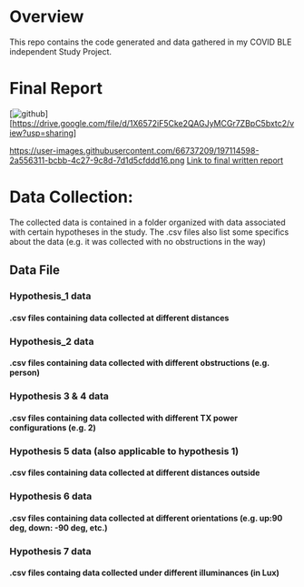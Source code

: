 # Overview
This repo contains the code generated and data gathered in my COVID BLE independent Study Project. 

# Final Report
[![github](https://drive.google.com/file/d/1vEJgLOMh5H2Whz333pE9xpTGotildY2e/view?usp=sharing)][https://drive.google.com/file/d/1X6572iF5Cke2QAGJyMCGr7ZBpC5bxtc2/view?usp=sharing]

https://user-images.githubusercontent.com/66737209/197114598-2a556311-bcbb-4c27-9c8d-7d1d5cfddd16.png
<a href="https://drive.google.com/file/d/1X6572iF5Cke2QAGJyMCGr7ZBpC5bxtc2/view?usp=sharing" target="_blank">Link to final written report</a>

# Data Collection:
The collected data is contained in a folder organized with  data associated with certain hypotheses in the study. 
The .csv files also list some specifics about the data (e.g. it was collected with no obstructions in the way)

## Data File
### Hypothesis_1 data
#### .csv files containing data collected at different distances
### Hypothesis_2 data
#### .csv files containing data collected with different obstructions (e.g. person)
### Hypothesis 3 & 4 data
#### .csv files containing data collected with different TX power configurations (e.g. 2)
### Hypothesis 5 data (also applicable to hypothesis 1)
#### .csv files containing data collected at different distances outside
### Hypothesis 6 data
#### .csv files containing data collected at different orientations (e.g. up:90 deg, down: -90 deg, etc.)
### Hypothesis 7 data
#### .csv files containg data collected under different illuminances (in Lux)
